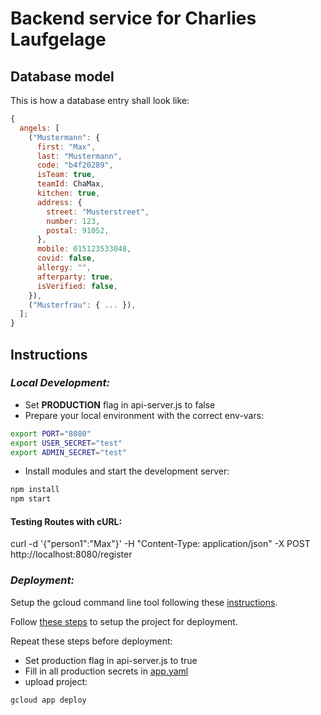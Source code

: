 # Backend service for Charlies Laufgelage

## Database model

This is how a database entry shall look like:

```js
{
  angels: [
    ("Mustermann": {
      first: "Max",
      last: "Mustermann",
      code: "b4f20289",
      isTeam: true,
      teamId: ChaMax,
      kitchen: true,
      address: {
        street: "Musterstreet",
        number: 123,
        postal: 91052,
      },
      mobile: 015123533048,
      covid: false,
      allergy: "",
      afterparty: true,
      isVerified: false,
    }),
    ("Musterfrau": { ... }),
  ];
}
```

## Instructions

### _Local Development:_

- Set **PRODUCTION** flag in api-server.js to false
- Prepare your local environment with the correct env-vars:

```sh
export PORT="8080"
export USER_SECRET="test"
export ADMIN_SECRET="test"
```

- Install modules and start the development server:

```sh
npm install
npm start
```

#### Testing Routes with cURL:

curl -d '{"person1":"Max"}' -H "Content-Type: application/json" -X POST http://localhost:8080/register

### _Deployment:_

Setup the gcloud command line tool following these [instructions](https://cloud.google.com/functions/docs/quickstart).

Follow [these steps](https://cloud.google.com/appengine/docs/standard/nodejs/building-app/deploying-web-service) to setup the project for deployment.

Repeat these steps before deployment:

- Set production flag in api-server.js to true
- Fill in all production secrets in [app.yaml](app.yaml)
- upload project:

```sh
gcloud app deploy
```
